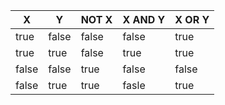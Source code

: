 |  X   |  Y    | NOT X   | X AND Y |  X OR Y  |
|----  |----   |----     |----     |----      |
| true | false |  false  | false   | true     |
| true | true  |  false  | true    | true     |
| false| false |  true   | false   | false    |
| false| true  |  true   | fasle   | true     |
